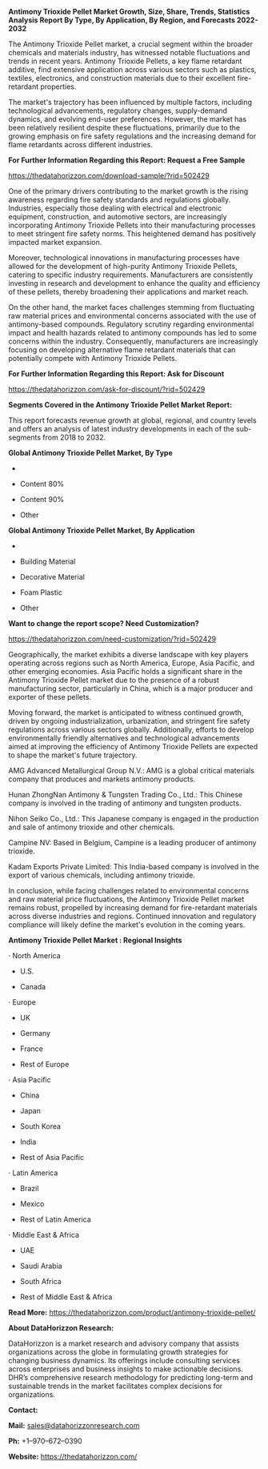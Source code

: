 **Antimony Trioxide Pellet Market Growth, Size, Share, Trends,
Statistics Analysis Report By Type, By Application, By Region, and
Forecasts 2022-2032**

The Antimony Trioxide Pellet market, a crucial segment within the
broader chemicals and materials industry, has witnessed notable
fluctuations and trends in recent years. Antimony Trioxide Pellets, a
key flame retardant additive, find extensive application across various
sectors such as plastics, textiles, electronics, and construction
materials due to their excellent fire-retardant properties.

The market's trajectory has been influenced by multiple factors,
including technological advancements, regulatory changes, supply-demand
dynamics, and evolving end-user preferences. However, the market has
been relatively resilient despite these fluctuations, primarily due to
the growing emphasis on fire safety regulations and the increasing
demand for flame retardants across different industries.

**For Further Information Regarding this Report: Request a Free Sample**

<https://thedatahorizzon.com/download-sample/?rid=502429>

One of the primary drivers contributing to the market growth is the
rising awareness regarding fire safety standards and regulations
globally. Industries, especially those dealing with electrical and
electronic equipment, construction, and automotive sectors, are
increasingly incorporating Antimony Trioxide Pellets into their
manufacturing processes to meet stringent fire safety norms. This
heightened demand has positively impacted market expansion.

Moreover, technological innovations in manufacturing processes have
allowed for the development of high-purity Antimony Trioxide Pellets,
catering to specific industry requirements. Manufacturers are
consistently investing in research and development to enhance the
quality and efficiency of these pellets, thereby broadening their
applications and market reach.

On the other hand, the market faces challenges stemming from fluctuating
raw material prices and environmental concerns associated with the use
of antimony-based compounds. Regulatory scrutiny regarding environmental
impact and health hazards related to antimony compounds has led to some
concerns within the industry. Consequently, manufacturers are
increasingly focusing on developing alternative flame retardant
materials that can potentially compete with Antimony Trioxide Pellets.

**For Further Information Regarding this Report: Ask for Discount**

<https://thedatahorizzon.com/ask-for-discount/?rid=502429>

**Segments Covered in the Antimony Trioxide Pellet Market Report:**

This report forecasts revenue growth at global, regional, and country
levels and offers an analysis of latest industry developments in each of
the sub-segments from 2018 to 2032.

**Global Antimony Trioxide Pellet Market, By Type**

-   

-   Content 80%

-   Content 90%

-   Other

**Global Antimony Trioxide Pellet Market, By Application**

-   

-   Building Material

-   Decorative Material

-   Foam Plastic

-   Other

**Want to change the report scope? Need Customization?**

<https://thedatahorizzon.com/need-customization/?rid=502429>

Geographically, the market exhibits a diverse landscape with key players
operating across regions such as North America, Europe, Asia Pacific,
and other emerging economies. Asia Pacific holds a significant share in
the Antimony Trioxide Pellet market due to the presence of a robust
manufacturing sector, particularly in China, which is a major producer
and exporter of these pellets.

Moving forward, the market is anticipated to witness continued growth,
driven by ongoing industrialization, urbanization, and stringent fire
safety regulations across various sectors globally. Additionally,
efforts to develop environmentally friendly alternatives and
technological advancements aimed at improving the efficiency of Antimony
Trioxide Pellets are expected to shape the market's future trajectory.

AMG Advanced Metallurgical Group N.V.: AMG is a global critical
materials company that produces and markets antimony products.

Hunan ZhongNan Antimony & Tungsten Trading Co., Ltd.: This Chinese
company is involved in the trading of antimony and tungsten products.

Nihon Seiko Co., Ltd.: This Japanese company is engaged in the
production and sale of antimony trioxide and other chemicals.

Campine NV: Based in Belgium, Campine is a leading producer of antimony
trioxide.

Kadam Exports Private Limited: This India-based company is involved in
the export of various chemicals, including antimony trioxide.

In conclusion, while facing challenges related to environmental concerns
and raw material price fluctuations, the Antimony Trioxide Pellet market
remains robust, propelled by increasing demand for fire-retardant
materials across diverse industries and regions. Continued innovation
and regulatory compliance will likely define the market's evolution in
the coming years.

**Antimony Trioxide Pellet Market : Regional Insights**

· North America

-   U.S.

-   Canada

· Europe

-   UK

-   Germany

-   France

-   Rest of Europe

· Asia Pacific

-   China

-   Japan

-   South Korea

-   India

-   Rest of Asia Pacific

· Latin America

-   Brazil

-   Mexico

-   Rest of Latin America

· Middle East & Africa

-   UAE

-   Saudi Arabia

-   South Africa

-   Rest of Middle East & Africa

**Read More:**
<https://thedatahorizzon.com/product/antimony-trioxide-pellet/>

**About DataHorizzon Research:**

DataHorizzon is a market research and advisory company that assists
organizations across the globe in formulating growth strategies for
changing business dynamics. Its offerings include consulting services
across enterprises and business insights to make actionable decisions.
DHR’s comprehensive research methodology for predicting long-term and
sustainable trends in the market facilitates complex decisions for
organizations.

**Contact:**

**Mail:** <sales@datahorizzonresearch.com>

**Ph:** +1–970–672–0390

**Website:** <https://thedatahorizzon.com/>

